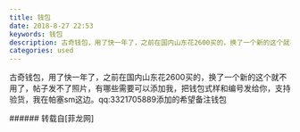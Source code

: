 ```yaml
---
title: 钱包
date: 2018-8-27 22:53
keywords: 钱包
description: 古奇钱包，用了快一年了，之前在国内山东花2600买的，换了一个新的这个就不用了，帖子发不了照片，有哪些需要可以添加我，把钱包式样和编号发给你，支持验货，我在帕塞sm这边。qq:3321705889添加的希望备注钱包
categories: used
---
```

<td class="t_f" id="postmessage_1692688">

古奇钱包，用了快一年了，之前在国内山东花2600买的，换了一个新的这个就不用了，帖子发不了照片，有哪些需要可以添加我，把钱包式样和编号发给你，支持验货，我在帕塞sm这边。qq:3321705889添加的希望备注钱包<br/>
</td>
###### 转载自[菲龙网]